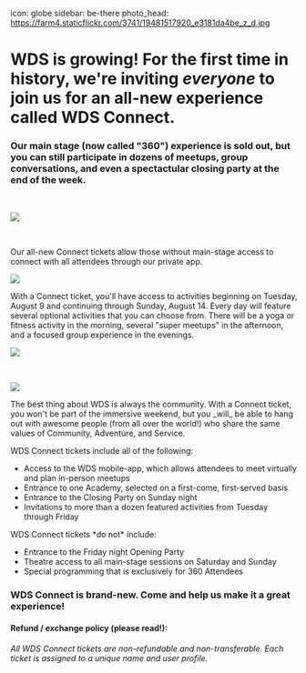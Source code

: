 icon: globe
sidebar: be-there
photo_head: https://farm4.staticflickr.com/3741/19481517920_e3181da4be_z_d.jpg

# WDS is growing! For the first time in history, we're inviting _everyone_ to join us for an all-new experience called WDS Connect.

<div class="zig-zags_blue"></div>
<h3 class="sub-karla">Our main stage (now called "360") experience is sold out, but you can still participate in dozens of meetups, group conversations, and even a spectactular closing party at the end of the week.</h3>
<script src="//checkout.stripe.com/checkout.js"></script>
<div class="ticket-purchase-area"></div>
<br>

![](https://farm1.staticflickr.com/434/19653483776_cf32183cc5_z_d.jpg)

<br>
<p>Our all-new Connect tickets allow those without main-stage access to connect with all attendees through our private app.</p>

![](https://farm1.staticflickr.com/540/19673807691_651055a89b_z_d.jpg)
<br>
<p>With a Connect ticket, you'll have access to activities beginning on Tuesday, August 9 and continuing through Sunday, August 14. Every day will feature several optional activities that you can choose from. There will be a yoga or fitness activity in the morning, several "super meetups" in the afternoon, and a focused group experience in the evenings. </p>

![](https://farm4.staticflickr.com/3873/14638042061_9afbe0f0fc_z_d.jpg)

<br>
<div class="ticket-purchase-area"></div>

![](https://farm3.staticflickr.com/2928/14660844313_286048b021_z_d.jpg)

<p>The best thing about WDS is always the community. With a Connect ticket, you won't be part of the immersive weekend, but you _will_ be able to hang out with awesome people (from all over the world!) who share the same values of Community, Adventure, and Service. </p>

<p>WDS Connect tickets include all of the following:</p>

* Access to the WDS mobile-app, which allows attendees to meet virtually and plan in-person meetups
* Entrance to one Academy, selected on a first-come, first-served basis
* Entrance to the Closing Party on Sunday night
* Invitations to more than a dozen featured activities from Tuesday through Friday

<p>WDS Connect tickets *do not* include:</p>

* Entrance to the Friday night Opening Party
* Theatre access to all main-stage sessions on Saturday and Sunday
* Special programming that is exclusively for 360 Attendees

### WDS Connect is brand-new. Come and help us make it a great experience! 

<div class="ticket-purchase-area"></div>

#### Refund / exchange policy (please read!):

_All WDS Connect tickets are non-refundable and non-transferable. Each ticket is assigned to a unique name and user profile._


